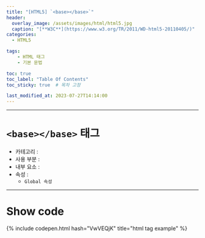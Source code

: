 ```yaml
---
title: "[HTML5] `<base></base>`"
header:
  overlay_image: /assets/images/html/html5.jpg
  caption: "[**W3C**](https://www.w3.org/TR/2011/WD-html5-20110405/)"
categories:
  - HTML5

tags:
    - HTML 태그
    - 기본 문법

toc: true
toc_label: "Table Of Contents"
toc_sticky: true  # 목차 고정

last_modified_at: 2023-07-27T14:14:00
---
```




---

# `<base></base>` 태그

- 카테고리 : 
- 사용 부분 : 
- 내부 요소 : 
- 속성 : 
  - `Global 속성`

---

# Show code
{% include codepen.html hash="VwVEQjK" title="html tag example" %}
